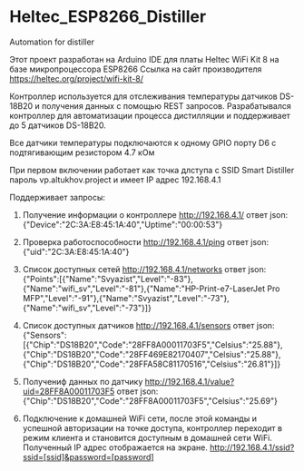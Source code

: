 # Heltec_ESP8266_Distiller
Automation for distiller

Этот проект разработан на Arduino IDE для платы Heltec WiFi Kit 8 на базе микропроцессора ESP8266
Ссылка на сайт производителя https://heltec.org/project/wifi-kit-8/

Контроллер используется для отслеживания температуры датчиков DS-18B20 и получения данных с помощью REST запросов.
Разрабатывался контроллер для автоматизации процесса дистилляции и поддерживает до 5 датчиков DS-18B20.

Все датчики температуры подключаются к одному GPIO порту D6 с подтягивающим резистором 4.7 кОм

При первом включении работает как точка длступа с SSID Smart Distiller пароль vp.altukhov.project и имеет IP адрес 192.168.4.1

Поддерживает запросы:
1. Получение информации о контроллере
http://192.168.4.1/
ответ json: {"Device":"2C:3A:E8:45:1A:40","Uptime":"00:00:53"}

2. Проверка работоспособности
http://192.168.4.1/ping
ответ json: {"uid":"2C:3A:E8:45:1A:40"}

3. Список доступных сетей
http://192.168.4.1/networks
ответ json: {"Points":[{"Name":"Svyazist","Level":"-83"},{"Name":"wifi_sv","Level":"-81"},{"Name":"HP-Print-e7-LaserJet Pro MFP","Level":"-91"},{"Name":"Svyazist","Level":"-73"},{"Name":"wifi_sv","Level":"-73"}]}

4. Список доступных датчиков
http://192.168.4.1/sensors
ответ json: {"Sensors":[{"Chip":"DS18B20","Code":"28FF8A00011703F5","Celsius":"25.88"},{"Chip":"DS18B20","Code":"28FF469E82170407","Celsius":"25.88"},{"Chip":"DS18B20","Code":"28FFA58C81170516","Celsius":"26.81"}]}

5. Получениф данных по датчику
http://192.168.4.1/value?uid=28FF8A00011703F5
ответ json: {"Chip":"DS18B20","Code":"28FF8A00011703F5","Celsius":"25.69"}

6. Подключение к домашней WiFi сети, после этой команды и успешной авторизации на точке доступа, контроллер переходит в режим клиента и становится доступным в домашней сети WiFi. Полученный IP адрес отображается на экране.
http://192.168.4.1/ssid?ssid=[ssid]&password=[password]
